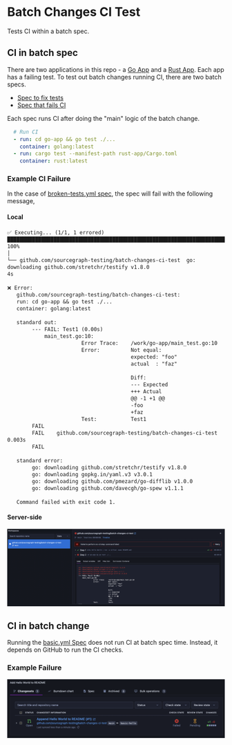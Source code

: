 # Batch Changes CI Test

Tests CI within a batch spec.

## CI in batch spec

There are two applications in this repo - a [Go App](./go-app) and a [Rust App](./rust-app). Each app has a failing
test. To test out batch changes running CI, there are two batch specs.

* [Spec to fix tests](./.batchchanges/fix-tests.yml)
* [Spec that fails CI](./.batchchanges/broken-tests.yml)

Each spec runs CI after doing the "main" logic of the batch change.

```yaml
  # Run CI
  - run: cd go-app && go test ./...
    container: golang:latest
  - run: cargo test --manifest-path rust-app/Cargo.toml
    container: rust:latest
```

### Example CI Failure

In the case of [broken-tests.yml spec](./.batchchanges/broken-tests.yml), the spec will fail with the following message,

#### Local

```text
✅ Executing... (1/1, 1 errored)  ████████████████████████████████████████████████████████████████████████████████████████████████████████████████████████████████████████████████████████████████████████  100%
│                                                                                                                                                                                                               
└── github.com/sourcegraph-testing/batch-changes-ci-test  go: downloading github.com/stretchr/testify v1.8.0                                                                                                                            4s

❌ Error:
   github.com/sourcegraph-testing/batch-changes-ci-test:
   run: cd go-app && go test ./...
   container: golang:latest
   
   standard out:
        --- FAIL: Test1 (0.00s)
            main_test.go:10: 
                        Error Trace:    /work/go-app/main_test.go:10
                        Error:          Not equal: 
                                        expected: "foo"
                                        actual  : "faz"
                                        
                                        Diff:
                                        --- Expected
                                        +++ Actual
                                        @@ -1 +1 @@
                                        -foo
                                        +faz
                        Test:           Test1
        FAIL
        FAIL    github.com/sourcegraph-testing/batch-changes-ci-test      0.003s
        FAIL
   
   standard error:
        go: downloading github.com/stretchr/testify v1.8.0
        go: downloading gopkg.in/yaml.v3 v3.0.1
        go: downloading github.com/pmezard/go-difflib v1.0.0
        go: downloading github.com/davecgh/go-spew v1.1.1
   
   Command failed with exit code 1.
```

#### Server-side

![img](./imgs/ssbc-failed-ci.png)


## CI in batch change

Running the [basic.yml Spec](./.batchchanges/basic.yml) does not run CI at batch spec time. Instead, it depends on GitHub
to run the CI checks.

### Example Failure

![img](./imgs/change-failed.png)
